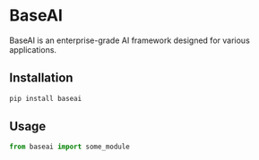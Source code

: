 # BaseAI

BaseAI is an enterprise-grade AI framework designed for various applications.

## Installation

```bash
pip install baseai
```

## Usage

```python
from baseai import some_module
```